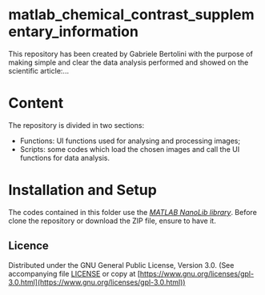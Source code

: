 # matlab_chemical_contrast_supplementary_information
This repository has been created by Gabriele Bertolini with the purpose of making simple and clear the data analysis performed and showed on the scientific article:...

# Content
The repository is divided in two sections:
* Functions: UI functions used for analysing and processing images;
* Scripts: some codes which load the chosen images and call the UI functions for data analysis. 

# Installation and Setup
The codes contained in this folder use the [*MATLAB NanoLib library*](https://github.com/ethz-micro/matlab_nanonis). Before clone the repository or download the ZIP file, ensure to have it.

## Licence

Distributed under the GNU General Public License, Version 3.0. (See accompanying file [LICENSE](LICENSE) or copy at [https://www.gnu.org/licenses/gpl-3.0.html](https://www.gnu.org/licenses/gpl-3.0.html))
